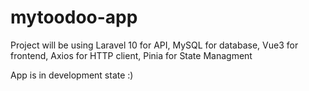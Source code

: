 # mytoodoo-app

Project will be using Laravel 10 for API, MySQL for database, Vue3 for frontend, Axios for HTTP client, Pinia for State Managment

App is in development state :)
